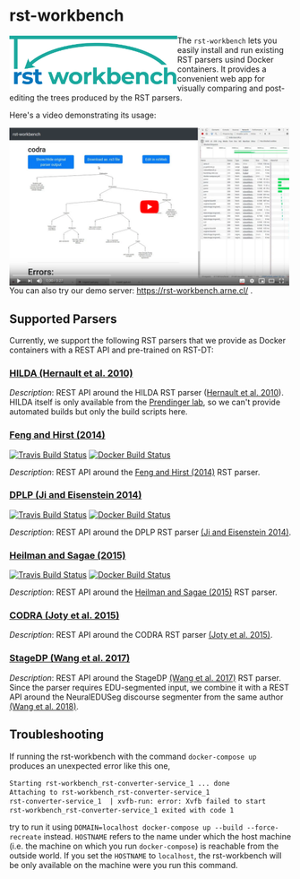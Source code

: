 # rst-workbench

<img align="left" src="frontend/img/logo.png" width="300"> The `rst-workbench` lets you easily
install and run existing RST parsers usind Docker containers.
It provides a convenient web app for visually comparing and post-editing
the trees produced by the RST parsers.



Here's a video demonstrating its usage:


<a href="https://www.youtube.com/watch?v=-zpdhp5nu-M">
  <img align="left" src="frontend/img/demo-video-screenshot.png" alt="screenshot from rst-workbench demo video" width="500">
</a>
 
You can also try our demo server: https://rst-workbench.arne.cl/ .


## Supported Parsers

Currently, we support the following RST parsers that we provide as Docker
containers with a REST API and pre-trained on RST-DT:

### [HILDA (Hernault et al. 2010)](https://github.com/nlpbox/hilda-service)

*Description*: REST API around the HILDA RST parser ([Hernault et al. 2010](http://journals.linguisticsociety.org/elanguage/dad/article/download/591/591-2300-1-PB.pdf)).
HILDA itself is only available from the [Prendinger lab](http://research.nii.ac.jp/%7Eprendinger/),
so we can't provide automated builds but only the build scripts here.

### [Feng and Hirst (2014)](https://github.com/NLPbox/feng-hirst-service)

[![Travis Build Status](https://travis-ci.org/NLPbox/feng-hirst-service.svg?branch=master)](https://travis-ci.org/NLPbox/feng-hirst-service)
[![Docker Build Status](https://img.shields.io/docker/cloud/build/nlpbox/feng-hirst-service.svg)](https://hub.docker.com/r/nlpbox/feng-hirst-service)

*Description*: REST API around the [Feng and Hirst (2014)](https://www.aclweb.org/anthology/P14-1048/) RST parser.

### [DPLP (Ji and Eisenstein 2014)](https://github.com/NLPbox/dplp-service)

[![Travis Build Status](https://travis-ci.org/NLPbox/dplp-service.svg?branch=master)](https://travis-ci.org/NLPbox/dplp-service)
[![Docker Build Status](https://img.shields.io/docker/build/nlpbox/dplp-service.svg)](https://img.shields.io/docker/build/nlpbox/dplp-service.svg)

*Description*: REST API around the DPLP RST parser [(Ji and Eisenstein 2014)](https://www.aclweb.org/anthology/P14-1002/).

### [Heilman and Sagae (2015)](https://github.com/NLPbox/heilman-sagae-2015-service)

[![Travis Build Status](https://travis-ci.org/NLPbox/heilman-sagae-2015-service.svg?branch=master)](https://travis-ci.org/NLPbox/heilman-sagae-2015-service)
[![Docker Build Status](https://img.shields.io/docker/build/nlpbox/heilman-sagae-2015-service.svg)](https://hub.docker.com/r/nlpbox/heilman-sagae-2015-service/)

*Description*: REST API around the [Heilman and Sagae (2015)](https://arxiv.org/abs/1505.02425) RST parser.

### [CODRA (Joty et al. 2015)](https://github.com/NLPbox/codra-service)

*Description*: REST API around the CODRA RST parser [(Joty et al. 2015)](https://www.mitpressjournals.org/doi/abs/10.1162/COLI_a_00226).


### [StageDP (Wang et al. 2017)](https://github.com/nlpbox/stagedp-service)

*Description*: REST API around the StageDP [(Wang et al. 2017)](https://www.aclweb.org/anthology/P17-2029/) RST parser.
Since the parser requires EDU-segmented input, we combine it with a REST API
around the NeuralEDUSeg discourse segmenter from the same author [(Wang et al. 2018)](https://www.aclweb.org/anthology/D18-1116/).





## Troubleshooting

If running the rst-workbench with the command ``docker-compose up`` produces
an unexpected error like this one,

```
Starting rst-workbench_rst-converter-service_1 ... done
Attaching to rst-workbench_rst-converter-service_1
rst-converter-service_1  | xvfb-run: error: Xvfb failed to start
rst-workbench_rst-converter-service_1 exited with code 1
```

try to run it using ``DOMAIN=localhost docker-compose up --build --force-recreate`` instead.
``HOSTNAME`` refers to the name under which the host machine (i.e. the machine on which you run
``docker-compose``) is reachable from the outside world.
If you set the ``HOSTNAME`` to ``localhost``, the rst-workbench will be only available on the
machine were you run this command.
